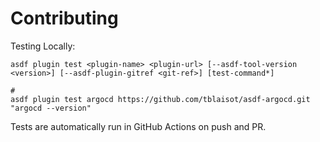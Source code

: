 # Contributing

Testing Locally:

```shell
asdf plugin test <plugin-name> <plugin-url> [--asdf-tool-version <version>] [--asdf-plugin-gitref <git-ref>] [test-command*]

#
asdf plugin test argocd https://github.com/tblaisot/asdf-argocd.git "argocd --version"
```

Tests are automatically run in GitHub Actions on push and PR.
